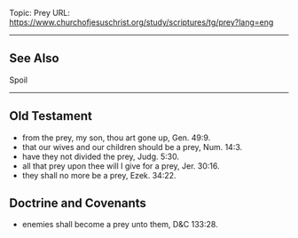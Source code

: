 Topic: Prey
URL: https://www.churchofjesuschrist.org/study/scriptures/tg/prey?lang=eng

---

## See Also

Spoil

---

## Old Testament

- from the prey, my son, thou art gone up, Gen. 49:9.
- that our wives and our children should be a prey, Num. 14:3.
- have they not divided the prey, Judg. 5:30.
- all that prey upon thee will I give for a prey, Jer. 30:16.
- they shall no more be a prey, Ezek. 34:22.

## Doctrine and Covenants

- enemies shall become a prey unto them, D&C 133:28.

